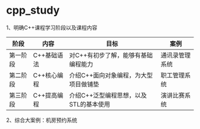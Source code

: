 # cpp_study

1、明确C++课程学习阶段以及课程内容

| 阶段     | 内容        | 目标                                   | 案例           |
| -------- | ----------- | -------------------------------------- | -------------- |
| 第一阶段 | C++基础语法 | 对C++有初步了解，能够有基础编程能力    | 通讯录管理系统 |
| 第二阶段 | C++核心编程 | 介绍C++面向对象编程，为大型项目做铺垫  | 职工管理系统   |
| 第三阶段 | C++提高编程 | 介绍C++泛型编程思想，以及STL的基本使用 | 演讲比赛系统   |

2、综合大案例：机房预约系统

